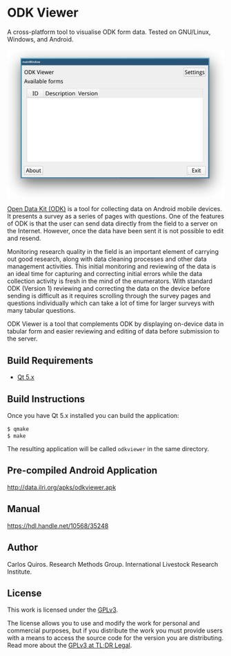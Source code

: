 # ODK Viewer

A cross-platform tool to visualise ODK form data. Tested on GNU/Linux, Windows, and Android.

<p align="center">
  <img width="600" alt="Screenshot of ODK Viewer" src="screenshot.png">
</p>

[Open Data Kit (ODK)](https://opendatakit.org/) is a tool for collecting data on Android mobile devices. It presents a survey as a series of pages with questions. One of the features of ODK is that the user can send data directly from the field to a server on the Internet. However, once the data have been sent it is not possible to edit and resend.

Monitoring research quality in the field is an important element of carrying out good research, along with data cleaning processes and other data management activities. This initial monitoring and reviewing of the data is an ideal time for capturing and correcting initial errors while the data collection activity is fresh in the mind of the enumerators. With standard ODK (Version 1) reviewing and correcting the data on the device before sending is difficult as it requires scrolling through the survey pages and questions individually which can take a lot of time for larger surveys with many tabular questions.

ODK Viewer is a tool that complements ODK by displaying on-device data in tabular form and easier reviewing and editing of data before submission to the server.

## Build Requirements

- [Qt 5.x](https://doc.qt.io/qt-5/android.html)

## Build Instructions

Once you have Qt 5.x installed you can build the application:

```console
$ qmake
$ make
```

The resulting application will be called `odkviewer` in the same directory.

## Pre-compiled Android Application

http://data.ilri.org/apks/odkviewer.apk

## Manual

https://hdl.handle.net/10568/35248

## Author

Carlos Quiros. Research Methods Group. International Livestock Research Institute.

## License

This work is licensed under the [GPLv3](https://www.gnu.org/licenses/gpl-3.0.en.html).

The license allows you to use and modify the work for personal and commercial purposes, but if you distribute the work you must provide users with a means to access the source code for the version you are distributing. Read more about the [GPLv3 at TL;DR Legal](https://tldrlegal.com/license/gnu-general-public-license-v3-(gpl-3)).
